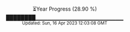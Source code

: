 <p align="center">
⏳Year Progress (28.90 %) <br>
████████▁▁▁▁▁▁▁▁▁▁▁▁▁▁▁▁▁▁▁▁▁▁ <br>
<sub>Updated: Sun, 16 Apr 2023 12:03:08 GMT</sub>
</p>


